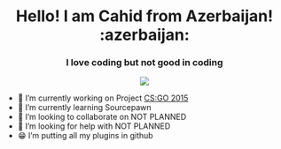 <h1 align="center"> Hello! I am Cahid from Azerbaijan! :azerbaijan: </h1>
<h3 align="center">I love coding but not good in coding</h3>

<form align="center">
  <img src="https://sarrus.gallerycdn.vsassets.io/extensions/sarrus/sourcepawn-vscode/6.2.0/1696974689822/Microsoft.VisualStudio.Services.Icons.Default">
</form>

- 🔭 I’m currently working on Project <a href="https://discord.gg/A6PtSWWP3J">CS:GO 2015</a>
- 🌱 I’m currently learning Sourcepawn
- 👯 I’m looking to collaborate on NOT PLANNED
- 🤔 I’m looking for help with NOT PLANNED
- :grin: I’m putting all my plugins in github
